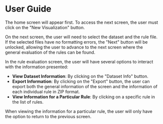# User Guide

The home screen will appear first. To access the next screen, the user must click on the "New Visualization" button.

On the next screen, the user will need to select the dataset and the rule file. If the selected files have no formatting errors, the "Next" button will be unlocked, allowing the user to advance to the next screen where the general evaluation of the rules can be found.

In the rule evaluation screen, the user will have several options to interact with the information presented:

- **View Dataset Information**: By clicking on the "Dataset Info" button.
- **Export Information**: By clicking on the "Export" button, the user can export both the general information of the screen and the information of each individual rule in ZIP format.
- **View Information for a Particular Rule**: By clicking on a specific rule in the list of rules.

When viewing the information for a particular rule, the user will only have the option to return to the previous screen.